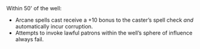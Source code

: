 <div class="ecr ecr-wrapper ecr-markeddown">
Within 50' of the well:

- Arcane spells cast receive a +10 bonus to the caster’s spell check *and* automatically incur corruption.
- Attempts to invoke lawful patrons within the well’s sphere of influence always fail.
</div>